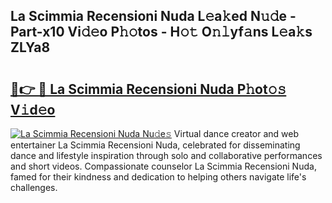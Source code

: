 ## La Scimmia Recensioni Nuda L𝚎a𝚔ed N𝚞𝚍e - Part-x10 Vi𝚍𝚎o P𝚑𝚘tos - H𝚘𝚝 O𝚗𝚕yf𝚊ns L𝚎a𝚔s ZLYa8

# <h2><a href="http://kfa12tp.oniu.top/?m=La+Scimmia+Recensioni+Nuda">🔗👉 🔴 La Scimmia Recensioni Nuda P𝚑ot𝚘𝚜 V𝚒d𝚎o</a></h2>

[![La Scimmia Recensioni Nuda Nu𝚍e𝚜](https://i.imgur.com/0qMVB7G.gif)](http://kfa12tp.oniu.top/?m=La+Scimmia+Recensioni+Nuda)
Virtual dance creator and web entertainer La Scimmia Recensioni Nuda, celebrated for disseminating dance and lifestyle inspiration through solo and collaborative performances and short videos. Compassionate counselor La Scimmia Recensioni Nuda, famed for their kindness and dedication to helping others navigate life's challenges.  
